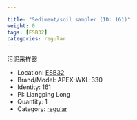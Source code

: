 ```yaml
---

title: "Sediment/soil sampler (ID: 161)"
weight: 0
tags: [ESB32]
categories: regular
---
```


污泥采样器

<!--more-->



- Location: [ESB32](../../tags/esb32)
- Brand/Model: APEX-WKL-330
- Identity: 161
- PI: Liangping Long
- Quantity: 1
- Category: [regular](../../categories/regular)






